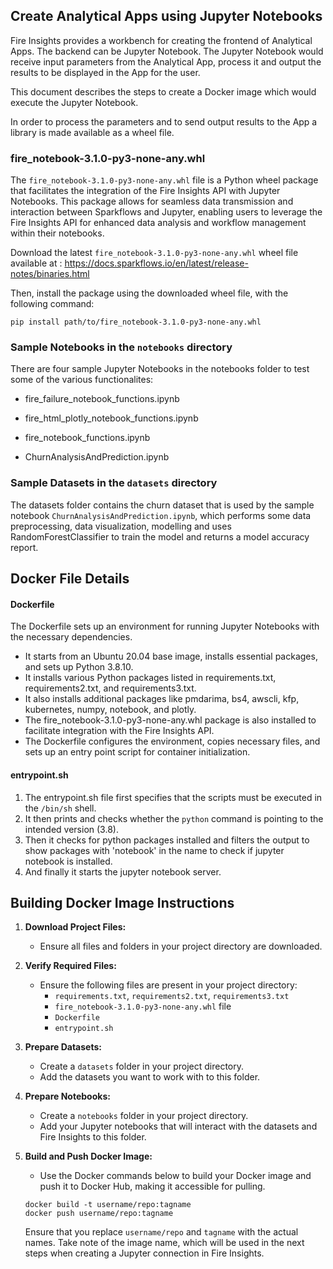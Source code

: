 ## Create Analytical Apps using Jupyter Notebooks

Fire Insights provides a workbench for creating the frontend of Analytical Apps. The backend can be Jupyter Notebook. The Jupyter Notebook would receive input parameters from the Analytical App, process it and output the results to be displayed in the App for the user.

This document describes the steps to create a Docker image which would execute the Jupyter Notebook.

In order to process the parameters and to send output results to the App a library is made available as a wheel file.


### fire_notebook-3.1.0-py3-none-any.whl

The `fire_notebook-3.1.0-py3-none-any.whl` file is a Python wheel package that facilitates the integration of the Fire Insights API with Jupyter Notebooks. This package allows for seamless data transmission and interaction between Sparkflows and Jupyter, enabling users to leverage the Fire Insights API for enhanced data analysis and workflow management within their notebooks. 

Download the latest `fire_notebook-3.1.0-py3-none-any.whl` wheel file available at : https://docs.sparkflows.io/en/latest/release-notes/binaries.html

Then, install the package using the downloaded wheel file, with the following command:

```
pip install path/to/fire_notebook-3.1.0-py3-none-any.whl
```

### Sample Notebooks in the `notebooks` directory

There are four sample Jupyter Notebooks in the notebooks folder to test some of the various functionalites:

* fire_failure_notebook_functions.ipynb
* fire_html_plotly_notebook_functions.ipynb
* fire_notebook_functions.ipynb

* ChurnAnalysisAndPrediction.ipynb

### Sample Datasets in the `datasets` directory

The datasets folder contains the churn dataset that is used by the sample notebook ``ChurnAnalysisAndPrediction.ipynb``, which performs some data preprocessing, data visualization, modelling and uses RandomForestClassifier to train the model and returns a model accuracy report.


## Docker File Details

#### Dockerfile

The Dockerfile sets up an environment for running Jupyter Notebooks with the necessary dependencies. 

* It starts from an Ubuntu 20.04 base image, installs essential packages, and sets up Python 3.8.10.
* It installs various Python packages listed in requirements.txt, requirements2.txt, and requirements3.txt.
* It also installs additional packages like pmdarima, bs4, awscli, kfp, kubernetes, numpy, notebook, and plotly.
* The fire_notebook-3.1.0-py3-none-any.whl package is also installed to facilitate integration with the Fire Insights API.
* The Dockerfile configures the environment, copies necessary files, and sets up an entry point script for container initialization.

#### entrypoint.sh

1. The entrypoint.sh file first specifies that the scripts must be executed in the `/bin/sh` shell.
2. It then prints and checks whether the `python` command is pointing to the intended version (3.8).
3. Then it checks for python packages installed and filters the output to show packages with 'notebook' in the name to check if jupyter notebook is installed.
4. And finally it starts the jupyter notebook server.


## Building Docker Image Instructions

1. **Download Project Files:**
   - Ensure all files and folders in your project directory are downloaded.

2. **Verify Required Files:**
   - Ensure the following files are present in your project directory:
     - `requirements.txt`, `requirements2.txt`, `requirements3.txt`
     - `fire_notebook-3.1.0-py3-none-any.whl` file
     - `Dockerfile`
     - `entrypoint.sh`

3. **Prepare Datasets:**
   - Create a `datasets` folder in your project directory.
   - Add the datasets you want to work with to this folder.

4. **Prepare Notebooks:**
   - Create a `notebooks` folder in your project directory.
   - Add your Jupyter notebooks that will interact with the datasets and Fire Insights to this folder.

5. **Build and Push Docker Image:**
   - Use the Docker commands below to build your Docker image and push it to Docker Hub, making it accessible for pulling.


    ```
    docker build -t username/repo:tagname
    docker push username/repo:tagname
    ```
    
    Ensure that you replace `username/repo` and `tagname` with the actual names. Take note of the image name, which will be used in the next steps when creating a Jupyter connection in Fire Insights.



